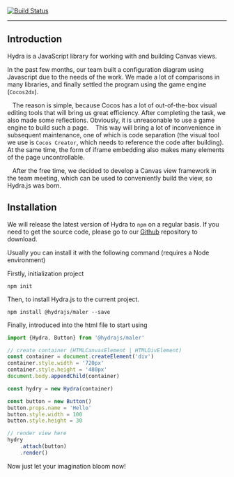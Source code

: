 [![Build Status](https://www.travis-ci.org/disver/hydrajs-maler.svg?branch=master)](https://www.travis-ci.org/disver/hydrajs-maler)


***

## Introduction

Hydra is a JavaScript library for working with and building Canvas views.

In the past few months, our team built a configuration diagram using Javascript due to the needs of the work.
We made a lot of comparisons in many libraries, and finally settled the program using the game engine (`Cocos2dx`).

   The reason is simple, because Cocos has a lot of out-of-the-box visual editing tools that will bring us great efficiency.
After completing the task, we also made some reflections. Obviously, it is unreasonable to use a game engine to build such a page.
   This way will bring a lot of inconvenience in subsequent maintenance, one of which is code separation (the visual tool we use is `Cocos Creator`, which needs to reference the code after building).
At the same time, the form of iframe embedding also makes many elements of the page uncontrollable.

   After the free time, we decided to develop a Canvas view framework in the team meeting, which can be used to conveniently build the view, so Hydra.js was born.

## Installation

We will release the latest version of Hydra to `npm` on a regular basis.
If you need to get the source code, please go to our [Github](https://github.com/disver/hydrajs-maler) repository to download.  

Usually you can install it with the following command (requires a Node environment)

Firstly, initialization project  

```
npm init
```

Then, to install Hydra.js to the current project.  

```
npm install @hydrajs/maler --save
```

Finally, introduced into the html file to start using  

```js
import {Hydra, Button} from '@hydrajs/maler'

// create container (HTMLCanvasElement | HTMLDivElement)
const container = document.createElement('div')
container.style.width = '720px'
container.style.height = '480px'
document.body.appendChild(container)

const hydry = new Hydra(container)

const button = new Button()
button.props.name = 'Hello'
button.style.width = 100
button.style.height = 30

// render view here
hydry
    .attach(button)
    .render()
```

Now just let your imagination bloom now!
